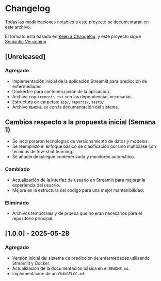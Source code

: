 # Changelog

Todas las modificaciones notables a este proyecto se documentarán en este archivo.

El formato está basado en [Keep a Changelog](https://keepachangelog.com/es/1.0.0/),
y este proyecto sigue [Semantic Versioning](https://semver.org/lang/es/).

## [Unreleased]

### Agregado
- Implementación inicial de la aplicación Streamlit para predicción de enfermedades.
- Dockerfile para contenerización de la aplicación.
- Archivo `requirements.txt` con las dependencias necesarias.
- Estructura de carpetas: `app/`, `reports/`, `tests/`.
- Archivo `README.md` con la documentación del sistema.

## Cambios respecto a la propuesta inicial (Semana 1)

- Se incorporaron tecnologías de versionamiento de datos y modelos.
- Se reemplazó el enfoque básico de clasificación por uno multiclase con técnicas de few-shot learning.
- Se añadió despliegue contenerizado y monitoreo automático.


### Cambiado
- Actualización de la interfaz de usuario en Streamlit para mejorar la experiencia del usuario.
- Mejora en la estructura del código para una mejor mantenibilidad.

### Eliminado
- Archivos temporales y de prueba que no eran necesarios para el repositorio principal.

## [1.0.0] - 2025-05-28

### Agregado
- Versión inicial del sistema de predicción de enfermedades utilizando Streamlit y Docker.
- Actualizacion de la documentación básica en el `README.md`.
- Implementacion de un `CHANGELOG.md`.

